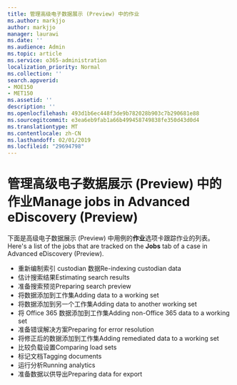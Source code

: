 ```yaml
---
title: 管理高级电子数据展示 (Preview) 中的作业
ms.author: markjjo
author: markjjo
manager: laurawi
ms.date: ''
ms.audience: Admin
ms.topic: article
ms.service: o365-administration
localization_priority: Normal
ms.collection: ''
search.appverid:
- MOE150
- MET150
ms.assetid: ''
description: ''
ms.openlocfilehash: 493d1b6ec448f3de9b782028b903c7b290681e88
ms.sourcegitcommit: e3ea6eb9fab1a66b499458749838fe350d43d0d4
ms.translationtype: MT
ms.contentlocale: zh-CN
ms.lasthandoff: 02/01/2019
ms.locfileid: "29694798"
---
```

# <a name="manage-jobs-in-advanced-ediscovery-preview"></a><span data-ttu-id="787f7-102">管理高级电子数据展示 (Preview) 中的作业</span><span class="sxs-lookup"><span data-stu-id="787f7-102">Manage jobs in Advanced eDiscovery (Preview)</span></span>

<span data-ttu-id="787f7-103">下面是高级电子数据展示 (Preview) 中用例的**作业**选项卡跟踪作业的列表。</span><span class="sxs-lookup"><span data-stu-id="787f7-103">Here's a list of the jobs that are tracked on the **Jobs** tab of a case in Advanced eDiscovery (Preview).</span></span>

- <span data-ttu-id="787f7-104">重新编制索引 custodian 数据</span><span class="sxs-lookup"><span data-stu-id="787f7-104">Re-indexing custodian data</span></span>
- <span data-ttu-id="787f7-105">估计搜索结果</span><span class="sxs-lookup"><span data-stu-id="787f7-105">Estimating search results</span></span>
- <span data-ttu-id="787f7-106">准备搜索预览</span><span class="sxs-lookup"><span data-stu-id="787f7-106">Preparing search preview</span></span>
- <span data-ttu-id="787f7-107">将数据添加到工作集</span><span class="sxs-lookup"><span data-stu-id="787f7-107">Adding data to a working set</span></span>
- <span data-ttu-id="787f7-108">将数据添加到另一个工作集</span><span class="sxs-lookup"><span data-stu-id="787f7-108">Adding data to another working set</span></span>
- <span data-ttu-id="787f7-109">将 Office 365 数据添加到工作集</span><span class="sxs-lookup"><span data-stu-id="787f7-109">Adding non-Office 365 data to a working set</span></span>
- <span data-ttu-id="787f7-110">准备错误解决方案</span><span class="sxs-lookup"><span data-stu-id="787f7-110">Preparing for error resolution</span></span>
- <span data-ttu-id="787f7-111">将修正后的数据添加到工作集</span><span class="sxs-lookup"><span data-stu-id="787f7-111">Adding remediated data to a working set</span></span>
- <span data-ttu-id="787f7-112">比较负载设置</span><span class="sxs-lookup"><span data-stu-id="787f7-112">Comparing load sets</span></span>
- <span data-ttu-id="787f7-113">标记文档</span><span class="sxs-lookup"><span data-stu-id="787f7-113">Tagging documents</span></span>
- <span data-ttu-id="787f7-114">运行分析</span><span class="sxs-lookup"><span data-stu-id="787f7-114">Running analytics</span></span>
- <span data-ttu-id="787f7-115">准备数据以供导出</span><span class="sxs-lookup"><span data-stu-id="787f7-115">Preparing data for export</span></span>
